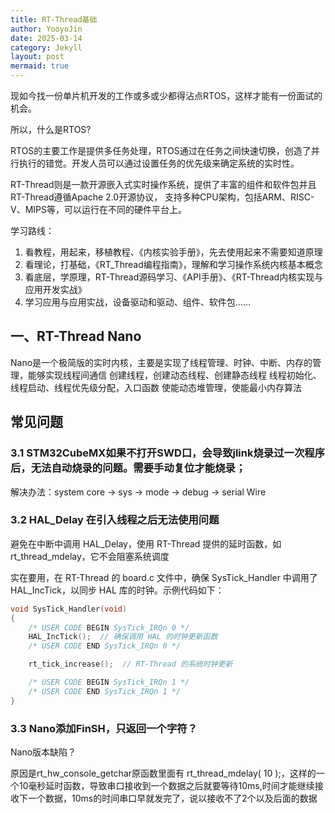 ```yaml
---
title: RT-Thread基础
author: YooyoJin
date: 2025-03-14
category: Jekyll
layout: post
mermaid: true
---
```


现如今找一份单片机开发的工作或多或少都得沾点RTOS，这样才能有一份面试的机会。

所以，什么是RTOS?

RTOS的主要工作是提供多任务处理，RTOS通过在任务之间快速切换，创造了并行执行的错觉。开发人员可以通过设置任务的优先级来确定系统的实时性。

RT-Thread则是一款开源嵌入式实时操作系统，提供了丰富的组件和软件包并且RT-Thread遵循Apache 2.0开源协议， 支持多种CPU架构，包括ARM、RISC-V、MIPS等，可以运行在不同的硬件平台上。

学习路线：

1. 看教程，用起来，移植教程、《内核实验手册》，先去使用起来不需要知道原理
1. 看理论，打基础，《RT_Thread编程指南》，理解和学习操作系统内核基本概念
1. 看底层，学原理，RT-Thread源码学习、《API手册》、《RT-Thread内核实现与应用开发实战》
1. 学习应用与应用实战，设备驱动和驱动、组件、软件包……

## 一、RT-Thread Nano

Nano是一个极简版的实时内核，主要是实现了线程管理、时钟、中断、内存的管理，能够实现线程间通信
创建线程，创建动态线程、创建静态线程
线程初始化、线程启动、线程优先级分配，入口函数
使能动态堆管理，使能最小内存算法



## 常见问题

### 3.1 STM32CubeMX如果不打开SWD口，会导致jlink烧录过一次程序后，无法自动烧录的问题。需要手动复位才能烧录；
解决办法：system core -> sys -> mode -> debug -> serial Wire

### 3.2 HAL_Delay 在引入线程之后无法使用问题
避免在中断中调用 HAL_Delay，使用 RT-Thread 提供的延时函数，如 rt_thread_mdelay，它不会阻塞系统调度

实在要用，在 RT-Thread 的 board.c 文件中，确保 SysTick_Handler 中调用了 HAL_IncTick，以同步 HAL 库的时钟。示例代码如下：
``` C
void SysTick_Handler(void)
{
    /* USER CODE BEGIN SysTick_IRQn 0 */
    HAL_IncTick();  // 确保调用 HAL 的时钟更新函数
    /* USER CODE END SysTick_IRQn 0 */

    rt_tick_increase();  // RT-Thread 的系统时钟更新

    /* USER CODE BEGIN SysTick_IRQn 1 */
    /* USER CODE END SysTick_IRQn 1 */
}
```


### 3.3 Nano添加FinSH，只返回一个字符？

Nano版本缺陷？

原因是rt_hw_console_getchar原函数里面有 rt_thread_mdelay( 10 );，这样的一个10毫秒延时函数，导致串口接收到一个数据之后就要等待10ms,时间才能继续接收下一个数据，10ms的时间串口早就发完了，说以接收不了2个以及后面的数据
